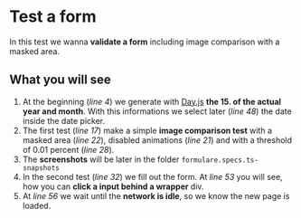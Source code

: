  # Test a form

In this test we wanna **validate a form** including image comparison with a masked area. 



## What you will see

1. At the beginning (*line 4*) we generate with [Day.js](https://day.js.org/docs/en/get-set/get ) **the 15. of the actual year and month**. With this informations we select later (*line 48*) the date inside the date picker.
2. The first test (*line 17*) make a simple **image comparison test** with a masked area (*line 22*), disabled animations (*line 21*) and with a threshold of 0.01 percent (*line 28*).
3. The **screenshots** will be later in the folder `formulare.specs.ts-snapshots`
4. In the second test (*line 32*) we fill out the form. At *line 53* you will see, how you can **click a input behind a wrapper** div.
5. At *line 56* we wait until the **network is idle**, so we know the new page is loaded.


